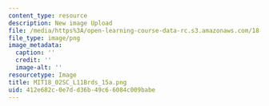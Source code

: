```yaml
---
content_type: resource
description: New image Upload
file: /media/https%3A/open-learning-course-data-rc.s3.amazonaws.com/18-02sc-multivariable-calculus-fall-2010/412e682c0e7dd36b49c66084c009babe_MIT18_02SC_L11Brds_15a.png
file_type: image/png
image_metadata:
  caption: ''
  credit: ''
  image-alt: ''
resourcetype: Image
title: MIT18_02SC_L11Brds_15a.png
uid: 412e682c-0e7d-d36b-49c6-6084c009babe
---
```


